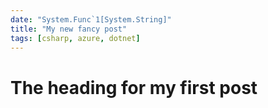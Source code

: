 ```yaml
---
date: "System.Func`1[System.String]"
title: "My new fancy post"
tags: [csharp, azure, dotnet]
---
```


# The heading for my first post

